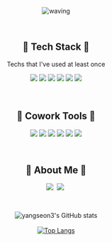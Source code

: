 <div align="center">
 
  <!-- Header -->
![waving](https://capsule-render.vercel.app/api?type=waving&height=200&fontSize=40&text=DongSeon_Yang&fontAlign=78&fontAlignY=40&color=gradient)

  <br/>
  
  <!-- Badge -->
  ## 🦋 Tech Stack 🦋
  Techs that I've used at least once
  
  <!-- Language -->
  <img src="https://img.shields.io/badge/react-%2320232a.svg?style=flat-square&logo=react&logoColor=%2361DAFB"/>
  <img src="https://img.shields.io/badge/Javascript-F7DF1E?style=flat-square&logo=JavaScript&logoColor=black"/>
  <img src="https://img.shields.io/badge/HTML-E34F26?style=flat-square&logo=HTML5&logoColor=white"/>
  <img src="https://img.shields.io/badge/CSS-1572B6?style=flat-square&logo=CSS3&logoColor=white"/>
  <img src="https://img.shields.io/badge/SASS-hotpink.svg?style=flat-square&logo=SASS&logoColor=white"/>
  <img src="https://img.shields.io/badge/styled--components-DB7093?style=flat-square&logo=styled-components&logoColor=white"/>
    
  <br/>
  <br/>
  <br/>
  
  ## 🐬 Cowork Tools 🐬
  <p>
    <img src="https://img.shields.io/badge/git-%23F05033.svg?style=flat-square&logo=git&logoColor=white"/>
    <img src="https://img.shields.io/badge/GitHub-181717?style=flat-square&logo=GitHub&logoColor=white"/>
    <img src="https://img.shields.io/badge/Notion-181717?style=flat-square&logo=Notion&logoColor=white"/>
<!--     <img src="https://img.shields.io/badge/Figma-F24E1E?style=flat-square&logo=Figma&logoColor=white"/> -->
    <img src="https://img.shields.io/badge/Slack-4A154B?style=flat-square&logo=Slack&logoColor=white"/>
    <img src="https://img.shields.io/badge/Trello-%23026AA7.svg?style=flat-square&logo=Slack&logoColor=white"/>
    <img src="https://img.shields.io/badge/Visual%20Studio%20Code-007ACC?style=flat-square&logo=Visual%20Studio%20Code&logoColor=white"/>
  </p>
  
  <br/>
   
  <!-- My Apps -->
  ## 💙 About Me 💙
<p align="center">
  <a href="https://yangseon.tistory.com/"><img src="https://img.shields.io/badge/Tistory-11B48A?style=flat&logo=Tistory&logoColor=white&link=https://yangseon.tistory.com/"/></a>&nbsp
  <a href="https://www.instagram.com/yangseon3/"><img src="https://img.shields.io/badge/Instagram-E4405F?style=flat&logo=Instagram&logoColor=white&link=https://www.instagram.com/yangseon3/"/></a>&nbsp
</p> 
 
 </br>
  
  ![yangseon3's GitHub stats](https://github-readme-stats.vercel.app/api?username=yangseon3&show_icons=true&theme=highcontrast)
  </br>
  </br>
  [![Top Langs](https://github-readme-stats.vercel.app/api/top-langs/?username=yangseon3&layout=compact&theme=highcontrast)](https://github.com/yangseon3/github-readme-stats) 
</div>
